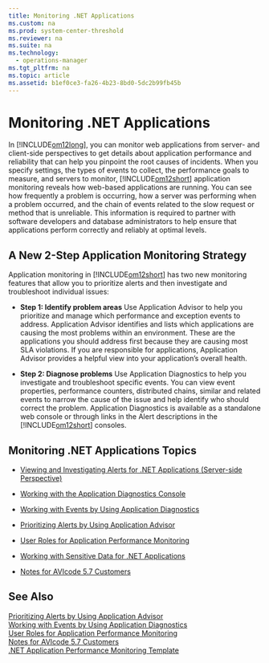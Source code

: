 ```yaml
---
title: Monitoring .NET Applications
ms.custom: na
ms.prod: system-center-threshold
ms.reviewer: na
ms.suite: na
ms.technology: 
  - operations-manager
ms.tgt_pltfrm: na
ms.topic: article
ms.assetid: b1ef0ce3-fa26-4b23-8bd0-5dc2b99fb45b
---
```

# Monitoring .NET Applications
In [!INCLUDE[om12long](../../om/manage/includes/om12long_md.md)], you can monitor web applications from server\- and client\-side perspectives to get details about application performance and reliability that can help you pinpoint the root causes of incidents. When you specify settings, the types of events to collect, the performance goals to measure, and servers to monitor, [!INCLUDE[om12short](../../om/manage/includes/om12short_md.md)] application monitoring reveals how web\-based applications are running. You can see how frequently a problem is occurring, how a server was performing when a problem occurred, and the chain of events related to the slow request or method that is unreliable. This information is required to partner with software developers and database administrators to help ensure that applications perform correctly and reliably at optimal levels.  
  
## A New 2\-Step Application Monitoring Strategy  
Application monitoring in [!INCLUDE[om12short](../../om/manage/includes/om12short_md.md)] has two new monitoring features that allow you to prioritize alerts and then investigate and troubleshoot individual issues:  
  
-   **Step 1: Identify problem areas** Use Application Advisor to help you prioritize and manage which performance and exception events to address. Application Advisor identifies and lists which applications are causing the most problems within an environment. These are the applications you should address first because they are causing most SLA violations. If you are responsible for applications, Application Advisor provides a helpful view into your application’s overall health.  
  
-   **Step 2: Diagnose problems** Use Application Diagnostics to help you investigate and troubleshoot specific events. You can view event properties, performance counters, distributed chains, similar and related events to narrow the cause of the issue and help identify who should correct the problem. Application Diagnostics is available as a standalone web console or through links in the Alert descriptions in the [!INCLUDE[om12short](../../om/manage/includes/om12short_md.md)] consoles.  
  
## Monitoring .NET Applications Topics  
  
-   [Viewing and Investigating Alerts for .NET Applications &#40;Server-side Perspective&#41;](../../om/manage/Viewing-and-Investigating-Alerts-for-.NET-Applications--Server-side-Perspective-.md)  
  
-   [Working with the Application Diagnostics Console](../../om/manage/Working-with-the-Application-Diagnostics-Console.md)  
  
-   [Working with Events by Using Application Diagnostics](../../om/manage/Working-with-Events-by-Using-Application-Diagnostics.md)  
  
-   [Prioritizing Alerts by Using Application Advisor](../../om/manage/Prioritizing-Alerts-by-Using-Application-Advisor.md)  
  
-   [User Roles for Application Performance Monitoring](../../om/manage/User-Roles-for-Application-Performance-Monitoring.md)  
  
-   [Working with Sensitive Data for .NET Applications](../../om/manage/Working-with-Sensitive-Data-for-.NET-Applications.md)  
  
-   [Notes for AVIcode 5.7 Customers](../../om/manage/Notes-for-AVIcode-5.7-Customers.md)  
  
## See Also  
[Prioritizing Alerts by Using Application Advisor](../../om/manage/Prioritizing-Alerts-by-Using-Application-Advisor.md)  
[Working with Events by Using Application Diagnostics](../../om/manage/Working-with-Events-by-Using-Application-Diagnostics.md)  
[User Roles for Application Performance Monitoring](../../om/manage/User-Roles-for-Application-Performance-Monitoring.md)  
[Notes for AVIcode 5.7 Customers](../../om/manage/Notes-for-AVIcode-5.7-Customers.md)  
[.NET Application Performance Monitoring Template](http://go.microsoft.com/fwlink/?LinkId=230647)  
  

